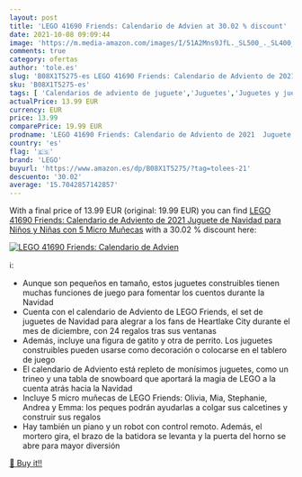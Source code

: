 ```yaml
---
layout: post
title: 'LEGO 41690 Friends: Calendario de Advien at 30.02 % discount'
date: 2021-10-08 09:09:44
image: 'https://m.media-amazon.com/images/I/51A2Mns9JfL._SL500_._SL400_.jpg'
comments: true
category: ofertas
author: 'tole.es'
slug: 'B08X1T5275-es LEGO 41690 Friends: Calendario de Adviento de 2021 Juguete...'
sku: 'B08X1T5275-es'
tags: [ 'Calendarios de adviento de juguete','Juguetes','Juguetes y juegos','lego', ]
actualPrice: 13.99 EUR
currency: EUR
price: 13.99
comparePrice: 19.99 EUR
prodname: 'LEGO 41690 Friends: Calendario de Adviento de 2021  Juguete de Navidad para Niños y Niñas con 5 Micro Muñecas'
country: 'es'
flag: '🇪🇸'
brand: 'LEGO'
buyurl: 'https://www.amazon.es/dp/B08X1T5275/?tag=tolees-21'
descuento: '30.02'
average: '15.7042857142857'
---
```


With a final price of 13.99 EUR (original: 19.99 EUR) you can find [LEGO 41690 Friends: Calendario de Adviento de 2021  Juguete de Navidad para Niños y Niñas con 5 Micro Muñecas](https://www.amazon.es/dp/B08X1T5275/?tag=tolees-21) with a  30.02 % discount here:

[![LEGO 41690 Friends: Calendario de Advien](https://m.media-amazon.com/images/I/51A2Mns9JfL._SL500_._SL400_.jpg)](https://www.amazon.es/dp/B08X1T5275/?tag=tolees-21)

ℹ️:

- Aunque son pequeños en tamaño, estos juguetes construibles tienen muchas funciones de juego para fomentar los cuentos durante la Navidad
- Cuenta con el calendario de Adviento de LEGO Friends, el set de juguetes de Navidad para alegrar a los fans de Heartlake City durante el mes de diciembre, con 24 regalos tras sus ventanas
- Además, incluye una figura de gatito y otra de perrito. Los juguetes construibles pueden usarse como decoración o colocarse en el tablero de juego
- El calendario de Adviento está repleto de monísimos juguetes, como un trineo y una tabla de snowboard que aportará la magia de LEGO a la cuenta atrás hacia la Navidad
- Incluye 5 micro muñecas de LEGO Friends: Olivia, Mia, Stephanie, Andrea y Emma: los peques podrán ayudarlas a colgar sus calcetines y construir sus regalos
- Hay también un piano y un robot con control remoto. Además, el mortero gira, el brazo de la batidora se levanta y la puerta del horno se abre para mayor diversión

[🛒 Buy it!!](https://www.amazon.es/dp/B08X1T5275/?tag=tolees-21)
